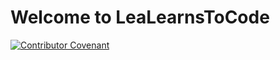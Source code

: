 
# Welcome to LeaLearnsToCode

[![Contributor Covenant](https://img.shields.io/badge/Contributor%20Covenant-2.1-4baaaa.svg)](code_of_conduct.md)
